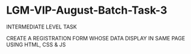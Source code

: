 # LGM-VIP-August-Batch-Task-3

INTERMEDIATE LEVEL TASK

CREATE A REGISTRATION FORM WHOSE DATA DISPLAY IN SAME PAGE  USING HTML, CSS & JS
